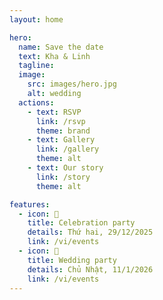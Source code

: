 ```yaml
---
layout: home

hero:
  name: Save the date
  text: Kha & Linh
  tagline:
  image:
    src: images/hero.jpg
    alt: wedding
  actions:
    - text: RSVP
      link: /rsvp
      theme: brand
    - text: Gallery
      link: /gallery
      theme: alt
    - text: Our story
      link: /story
      theme: alt

features:
  - icon: 🎉
    title: Celebration party
    details: Thứ hai, 29/12/2025
    link: /vi/events
  - icon: 💒
    title: Wedding party
    details: Chủ Nhật, 11/1/2026
    link: /vi/events
---
```

